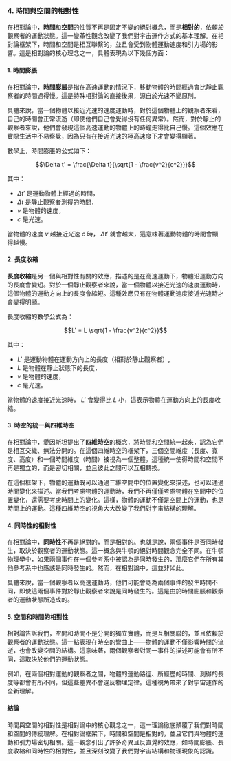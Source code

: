 ### 4. 時間與空間的相對性

在相對論中，**時間**和**空間**的性質不再是固定不變的絕對概念，而是**相對的**，依賴於觀察者的運動狀態。這一變革性觀念改變了我們對宇宙運作方式的基本理解。在相對論框架下，時間和空間是相互聯繫的，並且會受到物體運動速度和引力場的影響。這是相對論的核心理念之一，具體表現為以下幾個方面：

#### 1. 時間膨脹

在相對論中，**時間膨脹**是指在高速運動的情況下，移動物體的時間經過會比靜止觀察者的時間過得慢。這是特殊相對論的直接後果，源自於光速不變原則。

具體來說，當一個物體以接近光速的速度運動時，對於這個物體上的觀察者來看，自己的時間會正常流逝（即使他們自己會覺得沒有任何異常）。然而，對於靜止的觀察者來說，他們會發現這個高速運動的物體上的時鐘走得比自己慢。這個效應在實際生活中不易察覺，因為只有在接近光速的極高速度下才會變得顯著。

數學上，時間膨脹的公式如下：


```math
\Delta t' = \frac{\Delta t}{\sqrt{1 - \frac{v^2}{c^2}}}
```


其中：
-  $`\Delta t'`$  是運動物體上經過的時間，
-  $`\Delta t`$  是靜止觀察者測得的時間，
-  $`v`$  是物體的速度，
-  $`c`$  是光速。

當物體的速度  $`v`$  越接近光速  $`c`$  時， $`\Delta t'`$  就會越大，這意味著運動物體的時間會顯得越慢。

#### 2. 長度收縮

**長度收縮**是另一個與相對性有關的效應，描述的是在高速運動下，物體沿運動方向的長度會變短。對於一個靜止觀察者來說，當一個物體以接近光速的速度運動時，這個物體的運動方向上的長度會縮短。這種效應只有在物體運動速度接近光速時才會變得明顯。

長度收縮的數學公式為：


```math
L' = L \sqrt{1 - \frac{v^2}{c^2}}
```


其中：
-  $`L'`$  是運動物體在運動方向上的長度（相對於靜止觀察者）,
-  $`L`$  是物體在靜止狀態下的長度，
-  $`v`$  是物體的速度，
-  $`c`$  是光速。

當物體的速度接近光速時， $`L'`$  會變得比  $`L`$  小，這表示物體在運動方向上的長度收縮。

#### 3. 時空的統一與四維時空

在相對論中，愛因斯坦提出了**四維時空**的概念，將時間和空間統一起來，認為它們是相互交織、無法分開的。在這個四維時空的框架下，三個空間維度（長度、寬度、高度）和一個時間維度（時間）被視為一個整體。這種統一使得時間和空間不再是獨立的，而是密切相關，並且彼此之間可以互相轉換。

在這個框架下，物體的運動既可以通過三維空間中的位置變化來描述，也可以通過時間變化來描述。當我們考慮物體的運動時，我們不再僅僅考慮物體在空間中的位置變化，還需要考慮時間上的變化。這樣，物體的運動不僅是空間上的運動，也是時間上的運動。這種四維時空的視角大大改變了我們對宇宙結構的理解。

#### 4. 同時性的相對性

在相對論中，**同時性**不再是絕對的，而是相對的。也就是說，兩個事件是否同時發生，取決於觀察者的運動狀態。這一概念與牛頓的絕對時間觀念完全不同。在牛頓物理學中，如果兩個事件在一個參考系中被認為是同時發生的，那麼它們在所有其他參考系中也應該是同時發生的。然而，在相對論中，這並非如此。

具體來說，當一個觀察者以高速運動時，他們可能會認為兩個事件的發生時間不同，即使這兩個事件對於靜止觀察者來說是同時發生的。這是由於時間膨脹和觀察者的運動狀態所造成的。

#### 5. 空間和時間的相對性

相對論告訴我們，空間和時間不是分開的獨立實體，而是互相關聯的，並且依賴於觀察者的運動狀態。這一點表現在時空的彎曲上——物體的運動不僅影響時間的流逝，也會改變空間的結構。這意味著，兩個觀察者對同一事件的描述可能會有所不同，這取決於他們的運動狀態。

例如，在兩個相對運動的觀察者之間，物體的運動路徑、所經歷的時間、測得的長度等都會有所不同，但這些差異不會違反物理定律。這種視角帶來了對宇宙運作的全新理解。

#### 結論

時間與空間的相對性是相對論中的核心觀念之一，這一理論徹底顛覆了我們對時間和空間的傳統理解。在相對論框架下，時間和空間是相對的，並且它們與物體的運動和引力場密切相關。這一觀念引出了許多奇異且反直覺的效應，如時間膨脹、長度收縮和同時性的相對性，並且深刻改變了我們對宇宙結構和物理現象的認識。
